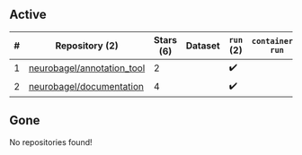 ## Active
| # | Repository (2) | Stars (6) | Dataset | `run` (2) | `containers-run` |
| --- | --- | --- | --- | --- | --- |
| 1 | [neurobagel/annotation_tool](https://github.com/neurobagel/annotation_tool) | 2 |  | :heavy_check_mark: |  |
| 2 | [neurobagel/documentation](https://github.com/neurobagel/documentation) | 4 |  | :heavy_check_mark: |  |

## Gone
No repositories found!
